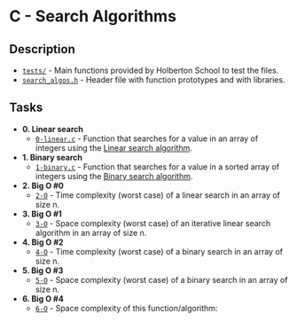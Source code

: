 # C - Search Algorithms

## Description

* [`tests/`](./tests) - Main functions provided by Holberton School to test the files.
* [`search_algos.h`](./search_algos.h) - Header file with function prototypes and with libraries.

## Tasks

* **0. Linear search**
  * [`0-linear.c`](./0-linear.c) - Function that searches for a value in an array of integers using the [Linear search algorithm](https://en.wikipedia.org/wiki/Linear_search).
* **1. Binary search**
  * [`1-binary.c`](./1-binary.c) - Function that searches for a value in a sorted array of integers using the [Binary search algorithm](https://en.wikipedia.org/wiki/Binary_search_algorithm).
* **2. Big O #0**
  * [`2-O`](./2-O) - Time complexity (worst case) of a linear search in an array of size n.
* **3. Big O #1**
  * [`3-O`](./3-O) - Space complexity (worst case) of an iterative linear search algorithm in an array of size n.
* **4. Big O #2**
  * [`4-O`](./4-O) - Time complexity (worst case) of a binary search in an array of size n.
* **5. Big O #3**
  * [`5-O`](./5-O) - Space complexity (worst case) of a binary search in an array of size n.
* **6. Big O #4**
  * [`6-O`](./6-O) - Space complexity of this function/algorithm: